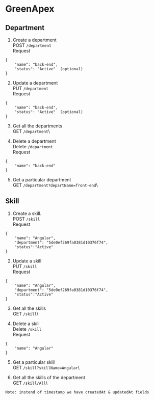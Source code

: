 # GreenApex

## Department

1. Create a department\
POST `/department`\
Request
```
{
	"name": "back-end",
	"status": "Active"  (optional)
}
```

2. Update a department\
PUT `/department`\
Request
```
{
	"name": "back-end",
	"status": "Active"  (optional)
}
```

3. Get all the departments\
GET `/department`\

4. Delete a department\
Delete `/department`\
Request
```
{
	"name": "back-end"
}
```

5. Get a particular department\
GET `/department?departName=front-end`\



## Skill

1. Create a skill.\
POST `/skill`\
Request
```
{
	"name": "Angular",
	"department": "5de0ef269fa0381d10376f74",
	"status":"Active"
}
```

2. Update a skill\
PUT `/skill`\
Request
```
{
	"name": "Angular",
	"department": "5de0ef269fa0381d10376f74",
	"status":"Active"
}
```

3. Get all the skills\
GET `/skill`\

4. Delete a skill\
Delete `/skill`\
Request
```
{
	"name": "Angular"
}
```
5. Get a particular skill\
GET `/skill?skillName=Angular`\

6. Get all the skills of the department\
GET `/skill/All`\


`Note: instend of timestamp we have createdAt & updatedAt fields`